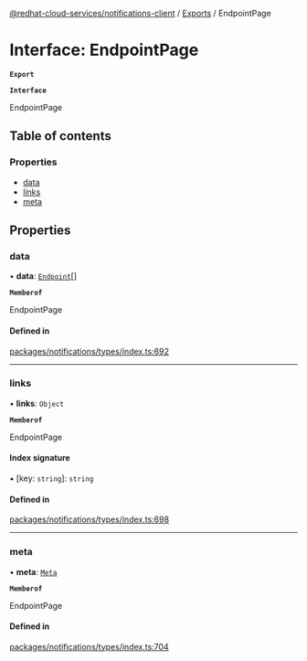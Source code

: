 [@redhat-cloud-services/notifications-client](../README.md) / [Exports](../modules.md) / EndpointPage

# Interface: EndpointPage

**`Export`**

**`Interface`**

EndpointPage

## Table of contents

### Properties

- [data](EndpointPage.md#data)
- [links](EndpointPage.md#links)
- [meta](EndpointPage.md#meta)

## Properties

### data

• **data**: [`Endpoint`](Endpoint.md)[]

**`Memberof`**

EndpointPage

#### Defined in

[packages/notifications/types/index.ts:692](https://github.com/RedHatInsights/javascript-clients/blob/master/packages/notifications/types/index.ts#L692)

___

### links

• **links**: `Object`

**`Memberof`**

EndpointPage

#### Index signature

▪ [key: `string`]: `string`

#### Defined in

[packages/notifications/types/index.ts:698](https://github.com/RedHatInsights/javascript-clients/blob/master/packages/notifications/types/index.ts#L698)

___

### meta

• **meta**: [`Meta`](Meta.md)

**`Memberof`**

EndpointPage

#### Defined in

[packages/notifications/types/index.ts:704](https://github.com/RedHatInsights/javascript-clients/blob/master/packages/notifications/types/index.ts#L704)
